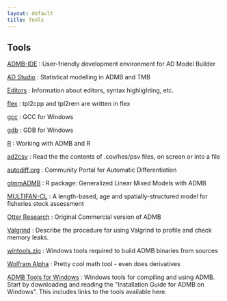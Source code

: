 ```yaml
---
layout: default
title: Tools
---
```


Tools
-----

[ADMB-IDE](admb-ide/)
: User-friendly development environment for AD Model Builder

[AD Studio](adstudio/)
: Statistical modelling in ADMB and TMB

[Editors](editors/)
: Information about editors, syntax highlighting, etc.

[flex](flex/)
: tpl2cpp and tpl2rem are written in flex

[gcc](gcc/)
: GCC for Windows

[gdb](gdb/)
: GDB for Windows

[R](r/)
: Working with ADMB and R

[ad2csv](https://github.com/admb-project/admb/tree/master/contrib/ad2csv)
: Read the the contents of .cov/hes/psv files, on screen or into a file

[autodiff.org](http://www.autodiff.org/)
: Community Portal for Automatic Differentiation

[glmmADMB](http://glmmadmb.r-forge.r-project.org/)
: R package: Generalized Linear Mixed Models with ADMB

[MULTIFAN-CL](http://www.multifan-cl.org/)
: A length-based, age and spatially-structured model for fisheries stock assessment

[Otter Research](http://otter-rsch.com/product.htm)
: Original Commercial version of ADMB 

[Valgrind](valgrind.html)
: Describe the procedure for using Valgrind to profile and check memory leaks.

[wintools.zip](wintools.zip)
: Windows tools required to build ADMB binaries from sources

[Wolfram Alpha](http://www.wolframalpha.com/)
: Pretty cool math tool - even does derivatives

[ADMB Tools for Windows](admb-tools-for-windows/)
: Windows tools for compiling and using ADMB. Start by downloading and reading the "Installation Guide for ADMB on Windows". This includes links to the tools available here.
